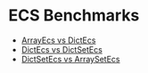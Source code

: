 # ECS Benchmarks

- [ArrayEcs vs DictEcs](build/arrayVsDictEcs.html)
- [DictEcs vs DictSetEcs](build/dictVsDictSetEcs.html)
- [DictSetEcs vs ArraySetEcs](build/dictSetVsArraySetEcs.html)
